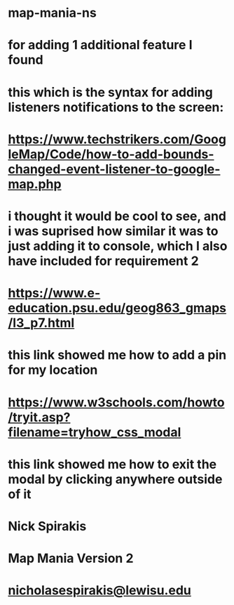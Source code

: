 # map-mania-ns
# for adding 1 additional feature I found
# this which is the syntax for adding listeners notifications to the screen: 
# https://www.techstrikers.com/GoogleMap/Code/how-to-add-bounds-changed-event-listener-to-google-map.php
# i thought it would be cool to see, and i was suprised how similar it was to just adding it to console, which I also have included for requirement 2
# https://www.e-education.psu.edu/geog863_gmaps/l3_p7.html
# this link showed me how to add a pin for my location
# https://www.w3schools.com/howto/tryit.asp?filename=tryhow_css_modal
# this link showed me how to exit the modal by clicking anywhere outside of it
# Nick Spirakis
# Map Mania Version 2
# nicholasespirakis@lewisu.edu